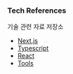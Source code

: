### Tech References

기술 관련 자료 저장소

- [Next.js](nextjs/README.md)
- [Typescript](typescript/README.md)
- [React](react/README.md)
- [Tools](tools/README.md)
